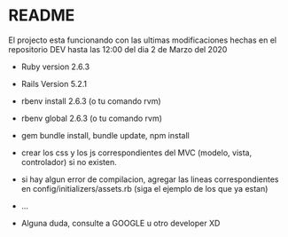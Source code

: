 # README

El projecto esta funcionando con las ultimas modificaciones hechas en el repositorio DEV hasta las 12:00 del dia 2 de Marzo del 2020

* Ruby version
    2.6.3

* Rails Version
    5.2.1

* rbenv install 2.6.3 (o tu comando rvm)

* rbenv global 2.6.3 (o tu comando rvm)

* gem bundle install, bundle update, npm install

* crear los css y los js correspondientes del MVC (modelo, vista, controlador) si no existen.

* si hay algun error de compilacion, agregar las lineas correspondientes en config/initializers/assets.rb (siga el ejemplo de los que ya estan)

* ...

* Alguna duda, consulte a GOOGLE u otro developer XD

